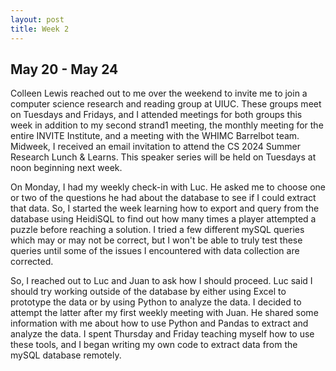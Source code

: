 ```yaml
---
layout: post
title: Week 2
---
```


## May 20 - May 24

Colleen Lewis reached out to me over the weekend to invite me to join a computer science research and reading group at UIUC. These groups meet on Tuesdays and Fridays, and I attended meetings for both groups this week in addition to my second strand1 meeting, the monthly meeting for the entire INVITE Institute, and a meeting with the WHIMC Barrelbot team. Midweek, I received an email invitation to attend the CS 2024 Summer Research Lunch & Learns. This speaker series will be held on Tuesdays at noon beginning next week.

On Monday, I had my weekly check-in with Luc. He asked me to choose one or two of the questions he had about the database to see if I could extract that data. So, I started the week learning how to export and query from the database using HeidiSQL to find out how many times a player attempted a puzzle before reaching a solution. I tried a few different mySQL queries which may or may not be correct, but I won't be able to truly test these queries until some of the issues I encountered with data collection are corrected.

So, I reached out to Luc and Juan to ask how I should proceed. Luc said I should try working outside of the database by either using Excel to prototype the data or by using Python to analyze the data. I decided to attempt the latter after my first weekly meeting with Juan. He shared some information with me about how to use Python and Pandas to extract and analyze the data. I spent Thursday and Friday teaching myself how to use these tools, and I began writing my own code to extract data from the mySQL database remotely.